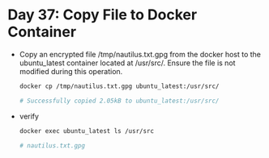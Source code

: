 # Day 37: Copy File to Docker Container

* Copy an encrypted file /tmp/nautilus.txt.gpg from the docker host to the ubuntu_latest container located at /usr/src/. Ensure the file is not modified during this operation.
  ```bash
  docker cp /tmp/nautilus.txt.gpg ubuntu_latest:/usr/src/

  # Successfully copied 2.05kB to ubuntu_latest:/usr/src/
  ```

* verify
  ```bash
  docker exec ubuntu_latest ls /usr/src

  # nautilus.txt.gpg
  ```